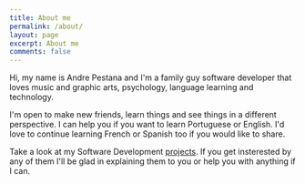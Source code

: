 ```yaml
---
title: About me
permalink: /about/
layout: page
excerpt: About me
comments: false
---
```


Hi, my name is Andre Pestana and I'm a family guy software developer that loves music and graphic arts, psychology, language learning and technology.

I'm open to make new friends, learn things and see things in a different perspective. I can help you if you want to learn Portuguese or English. I'd love to continue learning French or Spanish too if you  would like to share.

Take a look at my Software Development [projects](/projects/). If you get insterested by any of them I'll be glad in explaining them to you or help you with anything if I can.






